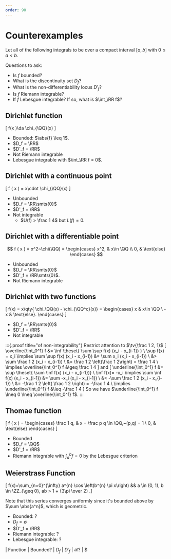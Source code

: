 ```yaml
---
order: 90
---
```


# Counterexamples

Let all of the following integrals to be over a compact interval $[a, b]$ with $0 \leq a < b$.

Questions to ask:

- Is $f$ bounded?
- What is the discontinuity set $D_f$? 
- What is the non-differentiability locus $D'_f$?
- Is $f$ Riemann integrable?
- If $f$ Lebesgue integrable? 
  If so, what is $\int_\RR f$?

## Dirichlet function
\[
f(x )\da \chi_{\QQ}(x)
\]

- Bounded: $\abs{f} \leq 1$.
- $D_f = \RR$
- $D'_f = \RR$
- Not Riemann integrable
- Lebesgue integrable with $\int_\RR f = 0$.

## Dirichlet with a continuous point
\[
f ( x ) = x\cdot \chi_{\QQ}(x)
\]

- Unbounded
- $D_f = \RR\smts{0}$
- $D'_f = \RR$
- Not integrable
  - $U(f) > \frac 1 4$ but $L(f) = 0$.

## Dirichlet with a differentiable point
$$
f ( x ) = x^2~\chi(\QQ) = \begin{cases}
x^2, & x\in \QQ \\
0, & \text{else}
\end{cases}
$$

- Unbounded
- $D_f = \RR\smts{0}$
- $D'_f = \RR\smts{0}$.
- Not Riemann integrable

## Dirichlet with two functions

\[
f(x) = 
x\qty{ \chi_\QQ(x) - \chi_{\QQ^c}(x)}
= \begin{cases}
x & x\in \QQ 
\\
-x & \text{else}.
\end{cases}
\]

- $D_f = \RR\smts{0}$
- $D'_f = \RR$
- Not integrable


:::{.proof title="of non-integrability"}
Restrict attention to $\tv{\frac 1 2, 1}$
\[
\overline{\int_0^1} f 
&= \inf \theset{ \sum \sup f(x) (x_i - x_{i-1}) } \\
\sup f(x) = x_i \implies 
\sum \sup f(x) (x_i - x_{i-1}) &= \sum x_i (x_i - x_{i-1}) \\
&> \sum \frac 1 2 (x_i - x_{i-1}) \\
&= \frac 1 2 \left(\frac 1 2\right) = \frac 1 4 \\
\implies \overline{\int_0^1} f &\geq \frac 1 4
\]
and 
\[
\underline{\int_0^1} f 
&= \sup \theset{ \sum \inf f(x) (x_i - x_{i-1})} \\
\inf f(x)= -x_i \implies 
\sum \inf f(x) (x_i - x_{i-1}) 
&= \sum -x_i (x_i - x_{i-1}) \\
&< -\sum \frac 1 2 (x_i - x_{i-1}) \\
&= -\frac 1 2 \left( \frac 1 2 \right) = -\frac 1 4 \\
\implies \underline{\int_0^1} f &\leq -\frac 1 4
\]
So we have $\underline{\int_0^1} f \lneq 0 \lneq \overline{\int_0^1} f$.
:::


## Thomae function
\[
f ( x ) = \begin{cases}
\frac 1 q, & x = \frac p q \in \QQ,~(p,q) = 1 \\
0, & \text{else}
\end{cases}
\]

- Bounded 
- $D_f = \QQ$
- $D'_f = \RR$
- Riemann integrable with $\int_a^b f = 0$ by the Lebesgue criterion


## Weierstrass Function

\[
f(x)=\sum_{n=0}^{\infty} a^{n} \cos \left(b^{n} \pi x\right)
&&
a \in (0, 1), b \in \ZZ_{\geq 0}, ab > 1 + {3\pi \over 2}
.\]

Note that this series converges uniformly since it's bounded above by $\sum \abs{a^n}$, which is geometric.

- Bounded: ?
- $D_f = \emptyset$
- $D'_f = \RR$
- Riemann integrable: ?
- Lebesgue integrable: ?



| Function | Bounded? | $D_f$ | $D'_f$ | $\mathcal{R}$? | $